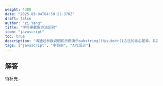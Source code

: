 ```yaml
---
weight: 4300
date: "2025-03-04T04:50:23.376Z"
draft: false
author: "zi.Yang"
title: "字符串截取方法区别"
icon: "javascript"
toc: true
description: "请通过参数说明和示例演示substring()与substr()方法的核心差异，并指出为什么MDN文档建议开发者避免使用substr()方法？"
tags: ["javascript", "字符串", "API设计"]
---
```


## 解答

待补充...
